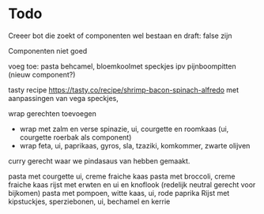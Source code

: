 # Todo

Creeer bot die zoekt of componenten wel bestaan en draft: false zijn

Componenten niet goed

voeg toe:
pasta behcamel, bloemkoolmet speckjes ipv pijnboompitten (nieuw component?)

tasty recipe https://tasty.co/recipe/shrimp-bacon-spinach-alfredo
met aanpassingen van vega speckjes, 

wrap gerechten toevoegen
- wrap met zalm en verse spinazie, ui, courgette en roomkaas (ui, courgette roerbak als component)
- wrap feta, ui, paprikaas, gyros, sla, tzaziki, komkommer, zwarte olijven



curry gerecht waar we pindasaus van hebben gemaakt. 

pasta met courgette ui, creme fraiche kaas
pasta met broccoli, creme fraiche kaas
rijst met erwten en ui en knoflook (redelijk neutral gerecht voor bijkomen)
pasta met pompoen, witte kaas, ui, rode paprika
Rijst met kipstuckjes, sperziebonen, ui, bechamel en kerrie

